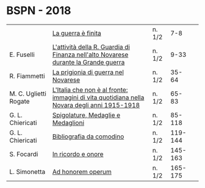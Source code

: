 # BSPN - 2018

<table>
    <tr>
        <td></td>
        <td><a href="http://www.ssno.it/BSPNo/bspn_2018.html#01">La guerra è finita</a></td>
        <td>n. 1/2</td>
        <td>7-8</td>
        <td></td>
    </tr>
    <tr>
        <td>E. Fuselli</td>
        <td><a href="http://www.ssno.it/BSPNo/bspn_2018.html#02">L'attività della R. Guardia di Finanza
            nell'alto
            Novarese durante la Grande guerra</a></td>
        <td>n. 1/2</td>
        <td>9-33</td>
        <td></td>
    </tr>
    <tr>
        <td>R. Fiammetti</td>
        <td><a href="http://www.ssno.it/BSPNo/bspn_2018.html#03">La prigionia di guerra nel Novarese</a></td>
        <td>n. 1/2</td>
        <td>35-64</td>
        <td></td>
    </tr>
    <tr>
        <td>M. C. Uglietti Rogate</td>
        <td><a href="http://www.ssno.it/BSPNo/bspn_2018.html#04">L'Italia che non è al fronte: immagini di vita
            quotidiana nella Novara degli anni 1915-1918</a></td>
        <td>n. 1/2</td>
        <td>65-83</td>
        <td></td>
    </tr>
    <tr>
        <td>G. L. Chiericati</td>
        <td><a href="http://www.ssno.it/BSPNo/bspn_2018.html#05">Spigolature, Medaglie e Medaglioni</a></td>
        <td>n. 1/2</td>
        <td>85-118</td>
        <td></td>
    </tr>
    <tr>
        <td>G. L. Chiericati</td>
        <td><a href="http://www.ssno.it/BSPNo/bspn_2018.html#06">Bibliografia da comodino</a></td>
        <td>n. 1/2</td>
        <td>119-144</td>
        <td></td>
    </tr>
    <tr>
        <td>S. Focardi</td>
        <td><a href="http://www.ssno.it/BSPNo/bspn_2018.html#07">In ricordo e onore</a></td>
        <td>n. 1/2</td>
        <td>145-163</td>
        <td></td>
    </tr>
    <tr>
        <td>L. Simonetta</td>
        <td><a href="http://www.ssno.it/BSPNo/bspn_2018.html#08">Ad honorem operum</a></td>
        <td>n. 1/2</td>
        <td>165-175</td>
        <td></td>
    </tr>
</table>